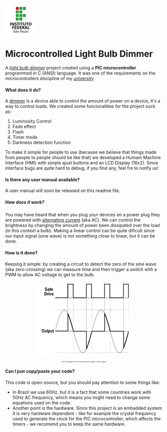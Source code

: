 <img alt="IFSP SPO LOGO" src="./images/small-logo-w100-h100.png">

# Microcontrolled Light Bulb Dimmer

A [*light bulb dimmer*](https://en.wikipedia.org/wiki/Dimmer) project created using a __PIC microcontroller__ programmed in C (ANSI) language. It was one of the  requirements on the microcontrollers discipline of my [university](https://spo.ifsp.edu.br/).


#### What does it do? ####
<p>A <a href="https://en.wikipedia.org/wiki/Dimmer">dimmer</a> is a device able to control the amount of power on a device, it's a way to control loads. We created some funcionalities for the project suck as:</p>

1. Luminosity Control
0. Fade effect
0. Flash
0. Timer mode
0. Darkness detection function

<p>To make it simple for people to use (because we believe that things made from people to people should be like that) we developed a Humam Machine Interface (HMI) with simple ajust buttons and an LCD Display (16x2). Since interface bugs are quite hard to debug, if you find any, feel fre to notify us!<p>
  
#### Is there any user manual available? ####
<p>A user manual will soon be released on this readme file.</p>

##### How does it work? ####
<p>You may have heard that when you plug your devices on a power plug they are powered with <a href="https://en.wikipedia.org/wiki/Alternating_current" target="_blank">alternating current</a> (aka AC). We can control the brightness by changing the amount of power been dissipated over the load (in this context a bulb). Making a linear control can be quite dificult since our input signal (sine wave) is not something close to linear, but it can be done.</p>

#### How is it done? ####
<p>Keeping it simple: by creating a circuit to detect the zero of the sine wave (aka zero-crossing) we can measure time and then trigger a switch with a PWM to allow AC voltage to get to the bulb.</p>

<p align="center">
  <img src="./images/controlling-sine-wave.gif">
  <p align="center" style="font-size: 5px;">The DC signal from the microcontroler triggers the AC signal</p>
</p>

#### Can I just copy/paste your code? ####

<p>This code is open-source, but you should pay attention to some things like:</p>
<ul>
  <li>In Brazil we use 60Hz, but it is a fact that some countries work with 50Hz AC frequency, which means you might need to change some equations used on the code.</li>
  <li>Another point is the hardware. Since this project is an embadded system it is very hardware dependent - like for example the crystal frequency used to generate the clock for the PIC microcontroller, which affects the timers - we recomend you to keep the same hardware.</li>
</u>

